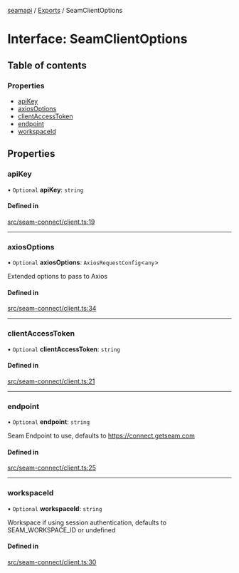 [seamapi](../README.md) / [Exports](../modules.md) / SeamClientOptions

# Interface: SeamClientOptions

## Table of contents

### Properties

- [apiKey](SeamClientOptions.md#apikey)
- [axiosOptions](SeamClientOptions.md#axiosoptions)
- [clientAccessToken](SeamClientOptions.md#clientaccesstoken)
- [endpoint](SeamClientOptions.md#endpoint)
- [workspaceId](SeamClientOptions.md#workspaceid)

## Properties

### apiKey

• `Optional` **apiKey**: `string`

#### Defined in

[src/seam-connect/client.ts:19](https://github.com/seamapi/javascript/blob/main/src/seam-connect/client.ts#L19)

___

### axiosOptions

• `Optional` **axiosOptions**: `AxiosRequestConfig`<`any`\>

Extended options to pass to Axios

#### Defined in

[src/seam-connect/client.ts:34](https://github.com/seamapi/javascript/blob/main/src/seam-connect/client.ts#L34)

___

### clientAccessToken

• `Optional` **clientAccessToken**: `string`

#### Defined in

[src/seam-connect/client.ts:21](https://github.com/seamapi/javascript/blob/main/src/seam-connect/client.ts#L21)

___

### endpoint

• `Optional` **endpoint**: `string`

Seam Endpoint to use, defaults to https://connect.getseam.com

#### Defined in

[src/seam-connect/client.ts:25](https://github.com/seamapi/javascript/blob/main/src/seam-connect/client.ts#L25)

___

### workspaceId

• `Optional` **workspaceId**: `string`

Workspace if using session authentication, defaults to SEAM_WORKSPACE_ID
or undefined

#### Defined in

[src/seam-connect/client.ts:30](https://github.com/seamapi/javascript/blob/main/src/seam-connect/client.ts#L30)
